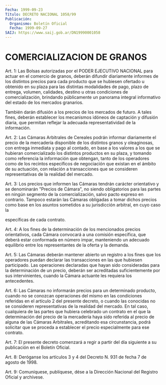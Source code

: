 ```yaml
---
Fecha: 1999-09-23
Título: DECRETO NACIONAL 1058/99
Publicación:
  Organismo: Boletín Oficial
  Fecha: 1999-09-27
SAIJ: https://www.saij.gob.ar/DN19990001058
---
```

# COMERCIALIZACION DE GRANOS

<a id="1"></a>
Art. 1: Las Bolsas autorizadas por el PODER EJECUTIVO NACIONAL para actuar en el comercio de granos, deberán  difundir diariamente informes  de  los  distintos  precios  para  cada producto  que  se hubiesen  ofertado  u  obtenido  en  su  plaza para  las  distintas modalidades de pago, plazo de entrega, volumen,  calidades, destino u otras condiciones de comercialización, brindando  públicamente un panorama integral informativo del estado de los mercados granarios.

También darán difusión a los precios de los mercados  de  futuro. A tales fines, deberán establecer los mecanismos idóneos de captación y difusión diaria, que permitan reflejar la adecuada representatividad de la información.

<a id="2"></a>
Art.  2:  Las  Cámaras  Arbitrales  de  Cereales  podrán informar diariamente el precio de la mercadería disponible de  los distintos granos  y oleaginosas, con entrega inmediata y pago al contado,  en base a los  valores  a  los  que  se  hubieran  comercializado  los distintos  productos  en  su  plaza,  y  tomando como referencia la información  que  obtengan,  tanto de los operadores  como  de  los recintos específicos de negociación  que existan en el ámbito de su actuación,  con  relación  a  transacciones    que   se  consideren representativas de la realidad del mercado.

<a id="3"></a>
Art.  3:  Los  precios que informen las Cámaras tendrán  carácter orientativo  y  se  denominarán  "Precios  de  Cámara",  no  siendo obligatorios para las partes en ningún segmento de la comercialización, salvo pacto expreso en contrario. Tampoco estarán las Cámaras obligadas  a  tomar  dichos  precios  como  base en los asuntos  sometidos  a  su  jurisdicción  arbitral, en cuyo caso  la

específicas de cada contrato.

<a id="4"></a>
Art. 4: A los fines de la determinación de los mencionados precios orientativos, cada Cámara convocará a una  comisión específica, que deberá  estar conformada en número impar, manteniendo  un  adecuado equilibrio  entre  los  representantes  de la oferta y la demanda.

<a id="5"></a>
Art. 5: Las Cámaras deberán mantener abierto  un  registro a  los fines  que  los operadores puedan declarar las transacciones en las que hubiesen participado. Las operaciones declaradas que hayan sido consideradas  para  la  determinación  de  un  precio,  deberán ser acreditadas  suficientemente  por  sus  intervinientes,  cuando  la Cámara actuante les requiera los antecedentes.

<a id="6"></a>
Art.  6:  Las  Cámaras  no informarán precios para un determinado producto,  cuando  no se conozcan  operaciones  del  mismo  en  las condiciones referidas  en  el  artículo  2  del presente decreto, o cuando  las  conocidas  no  se  consideren  representativas  de  la realidad del mercado. En tal caso, cualquiera  de  las  partes  que hubiera celebrado un contrato en el que la determinación del precio de  la  mercadería  haya  sido  referida al precio de alguna de las Cámaras Arbitrales, acreditando esa  circunstancia, podrá solicitar que  se  proceda  a  establecer el precio  especialmente  para  ese contrato.

<a id="7"></a>
Art. 7: El presente decreto  comenzará  a  regir  a partir del día siguiente a su publicación en el Boletín Oficial.

<a id="8"></a>
Art. 8: Deróganse los artículos 3 y 4 del Decreto N. 931 de fecha 7 de agosto de 1998.

<a id="9"></a>
Art. 9: Comuníquese, publíquese, dése a la Dirección Nacional del Registro Oficial y archívese.